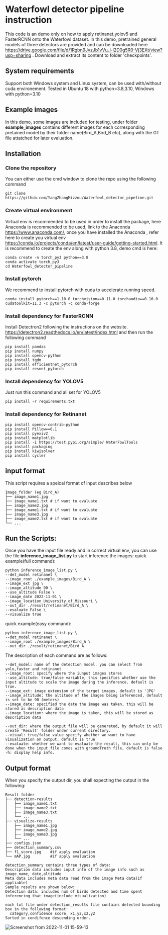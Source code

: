 # Waterfowl detector pipeline instruction

This code is an demo only on how to apply retinanet,yolov5 and FasterRCNN onto the Waterfowl dataset. In this demo, pretrained general models of three detectors are provided and can be downloaded here https://drive.google.com/file/d/1Rgbn9JvzJb1vVu_l-l2D0g5R0-Vj3EXt/view?usp=sharing . Download and extract its content to folder 'checkpoints'.

## System requirements
Support both Windows system and Linux system, can be used with/without cuda environement.
Tested in Ubuntu 18 with python=3.8,3.10, Windows with python=3.10

## Example images

In this demo, some images are included for testing, under folder **example_images** contains different images for each corresponding pretained model by their folder name(Bird_A,Bird_B etc), along with the GT file attatched for later evaluation.

## Installation

### Clone the repository
You can either use the cmd window to clone the repo using the following command
```
git clone https://github.com/YangZhangMizzou/Waterfowl_detector_pipeline.git
```

### Create virtual environment
Virtual env is recommended to be used in order to install the package, here Anaconda is recommended to be used, link to the Anaconda https://www.anaconda.com/, once you have installed the Anaconda , refer here to create you virtual env https://conda.io/projects/conda/en/latest/user-guide/getting-started.html. It is recommend to create the env along with python 3.8, demo cmd is here:

```
conda create -n torch_py3 python==3.8
conda activate torch_py3
cd Waterfowl_detector_pipeline
```

### Install pytorch

We recommend to install pytorch with cuda to accelerate running speed.
```
conda install pytorch==1.10.0 torchvision==0.11.0 torchaudio==0.10.0 cudatoolkit=11.3 -c pytorch -c conda-forge
```
### Install dependency for FasterRCNN

Install Detectron2 following the instructions on the website. https://detectron2.readthedocs.io/en/latest/index.html
and then run the following command

```
pip install pandas
pip install numpy
pip install opencv-python
pip install tqdm
pip install efficientnet_pytorch
pip install resnet_pytorch
```

### Install dependency for YOLOV5

Just run this command and all set for YOLOV5
```
pip install -r requirements.txt
```

### Install dependency for Retinanet

```
pip install opencv-contrib-python
pip install Pillow==6.1
pip install pyexiv2
pip install matplotlib
pip install -i https://test.pypi.org/simple/ WaterFowlTools
pip install packaging
pip install kiwisolver
pip install cycler
```


## input format
This script requires a speical format of input describes below
```
Image_folder (eg Bird_A)
├── image_name1.jpg
├── image_name1.txt # if want to evaluate
├── image_name2.jpg
├── image_name1.txt # if want to evaluate
├── image_name3.jpg
├── image_name2.txt # if want to evaluate
└── ...
```


## Run the Scripts:
Once you have the input file ready and in correct virtual env, you can use the file **inference_image_list.py** to start inference the images:
quick example(full command):
```
python inference_image_list.py \
--det_model retinanet \
--image_root ./example_images/Bird_A \
--image_ext jpg \
--image_altitude 90 \
--use_altitude False \
--image_date 2022-11-01 \
--image_location University_of_Missouri \
--out_dir ./result/retinanet/Bird_A \
--evaluate False \
--visualize true 
```
quick example(easy command):
```
python inference_image_list.py \
--det_model retinanet \
--image_root ./example_images/Bird_A \
--out_dir ./result/retinanet/Bird_A
```

The description of each command are as follows:
```
--det_model: name of the detection model. you can select from yolo,faster and retinanet
--image_root: specify where the iunput images stores
--use_altitude: true/false variable, this specifies whether use the input altitude to scale the image during the inference. default is true.
--image_ext: image extension of the target images, default is 'JPG'
--image_altitude: the altitude of the images being inferenced, default is set to be 90 (meters)
--image_date: specified the date the image was taken, this will be stored as description data
--image_location: where the image is taken, this will be stored as description data

--out_dir: where the output file will be generated, by default it will create 'Result' folder under current directory.
--visual: true/false value specify whether we want to have visualization on output, default is true
--evaluate: whether we want to evaluate the result, this can only be done when the input file comes with groundTruth file, default is false
-h: display help info.
```
## Output format
When you specify the output dir, you shall expecting the output in the following:
```
Result folder 
├── detection-results
│   ├── image_name1.txt
│   ├── image_name2.txt
│   ├── image_name3.txt
│   └── ...
├── visualize-results
│   ├── image_name1.jpg
│   ├── image_name2.jpg
│   ├── image_name3.jpg
│   └── ...
├── configs.json
├── detection_summary.csv
├── f1_score.jpg    #if apply evaluation
└── mAP.jpg         #if apply evaluation

detection_summary contains three types of data:
Description data includes input info of the image info such as image_name, date,altitude
Meta data includes meta data read from the image Meta data(if appliable)
Sample results are shown below:
Detection data: includes num of birds detected and time spent inferencing that image(include visualization)

each txt file under detection_results file contains detected bounding box in the following format:
  category,confidence score, x1,y2,x2,y2
Sorted in condifence descending order.
```
![Screenshot from 2022-11-01 15-59-13](https://user-images.githubusercontent.com/71574752/199340134-13dc5f02-4980-4bac-9a6a-4a5d6a04050e.png)


